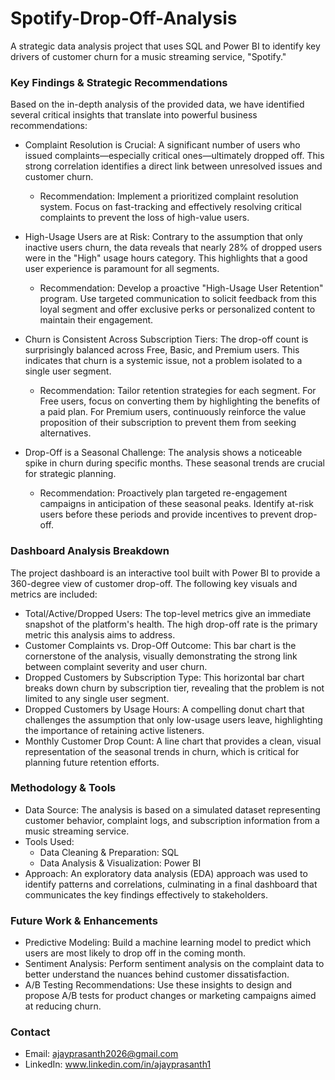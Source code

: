 # Spotify-Drop-Off-Analysis
A strategic data analysis project that uses SQL and Power BI to identify key drivers of customer churn for a music streaming service, "Spotify."


### Key Findings & Strategic Recommendations

Based on the in-depth analysis of the provided data, we have identified several critical insights that translate into powerful business recommendations:

- Complaint Resolution is Crucial: A significant number of users who issued complaints—especially critical ones—ultimately dropped off. This strong correlation identifies a direct link between unresolved issues and customer churn.
    - Recommendation: Implement a prioritized complaint resolution system. Focus on fast-tracking and effectively resolving critical complaints to prevent the loss of high-value users.

- High-Usage Users are at Risk: Contrary to the assumption that only inactive users churn, the data reveals that nearly 28% of dropped users were in the "High" usage hours category. This highlights that a good user experience is paramount for all segments.
    - Recommendation: Develop a proactive "High-Usage User Retention" program. Use targeted communication to solicit feedback from this loyal segment and offer exclusive perks or personalized content to maintain their engagement.

- Churn is Consistent Across Subscription Tiers: The drop-off count is surprisingly balanced across Free, Basic, and Premium users. This indicates that churn is a systemic issue, not a problem isolated to a single user segment.
    - Recommendation: Tailor retention strategies for each segment. For Free users, focus on converting them by highlighting the benefits of a paid plan. For Premium users, continuously reinforce the value proposition of their subscription to prevent them from seeking alternatives.

- Drop-Off is a Seasonal Challenge: The analysis shows a noticeable spike in churn during specific months. These seasonal trends are crucial for strategic planning.
    - Recommendation: Proactively plan targeted re-engagement campaigns in anticipation of these seasonal peaks. Identify at-risk users before these periods and provide incentives to prevent drop-off.

### Dashboard Analysis Breakdown

The project dashboard is an interactive tool built with Power BI to provide a 360-degree view of customer drop-off. The following key visuals and metrics are included:

- Total/Active/Dropped Users: The top-level metrics give an immediate snapshot of the platform's health. The high drop-off rate is the primary metric this analysis aims to address.
- Customer Complaints vs. Drop-Off Outcome: This bar chart is the cornerstone of the analysis, visually demonstrating the strong link between complaint severity and user churn.
- Dropped Customers by Subscription Type: This horizontal bar chart breaks down churn by subscription tier, revealing that the problem is not limited to any single user segment.
- Dropped Customers by Usage Hours: A compelling donut chart that challenges the assumption that only low-usage users leave, highlighting the importance of retaining active listeners.
- Monthly Customer Drop Count: A line chart that provides a clean, visual representation of the seasonal trends in churn, which is critical for planning future retention efforts.

### Methodology & Tools

- Data Source: The analysis is based on a simulated dataset representing customer behavior, complaint logs, and subscription information from a music streaming service.
- Tools Used:
    - Data Cleaning & Preparation: SQL
    - Data Analysis & Visualization: Power BI
- Approach: An exploratory data analysis (EDA) approach was used to identify patterns and correlations, culminating in a final dashboard that communicates the key findings effectively to stakeholders.

### Future Work & Enhancements

- Predictive Modeling: Build a machine learning model to predict which users are most likely to drop off in the coming month.
- Sentiment Analysis: Perform sentiment analysis on the complaint data to better understand the nuances behind customer dissatisfaction.
- A/B Testing Recommendations: Use these insights to design and propose A/B tests for product changes or marketing campaigns aimed at reducing churn.

### Contact

- Email: ajayprasanth2026@gmail.com
- LinkedIn: www.linkedin.com/in/ajayprasanth1
